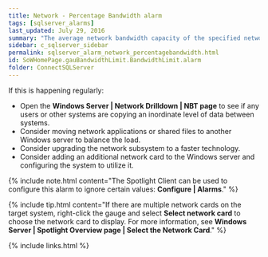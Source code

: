 ```yaml
---
title: Network - Percentage Bandwidth alarm
tags: [sqlserver_alarms]
last_updated: July 29, 2016
summary: "The average network bandwidth capacity of the specified network card is nearing the limit where it is saturating the network link. This value is taken over a specific number of background collections."
sidebar: c_sqlserver_sidebar
permalink: sqlserver_alarm_network_percentagebandwidth.html
id: SoWHomePage.gauBandwidthLimit.BandwidthLimit.alarm
folder: ConnectSQLServer
---
```






If this is happening regularly:

* Open the **Windows Server \| Network Drilldown \| NBT page** to see if any users or other systems are copying an inordinate level of data between systems.
* Consider moving network applications or shared files to another Windows server to balance the load.
* Consider upgrading the network subsystem to a faster technology.
* Consider adding an additional network card to the Windows server and configuring the system to utilize it.

{% include note.html content="The Spotlight Client can be used to configure this alarm to ignore certain values: **Configure \| Alarms**." %}

{% include tip.html content="If there are multiple network cards on the target system, right-click the gauge and select **Select network card** to choose the network card to display. For more information, see **Windows Server \| Spotlight Overview page \| Select the Network Card**." %}



{% include links.html %}
